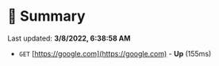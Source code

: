 # 📖 Summary
Last updated: **3/8/2022, 6:38:58 AM**

- `GET` [https://google.com](https://google.com) - **Up** (155ms)
